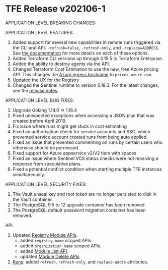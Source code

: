 # TFE Release v202106-1


APPLICATION LEVEL BREAKING CHANGES:



APPLICATION LEVEL FEATURES:

1. Added support for several new capabilities in remote runs triggered via the CLI and API: `-refresh=false`, `-refresh-only`, and `-replace=ADDRESS`. See [the documentation](https://www.terraform.io/docs/cloud/run/modes-and-options.html) for more details on each of these options.
1. Added Terraform CLI versions up through 0.15.5 to Terraform Enterprise.
1. Added the ability to destroy agents via the API.
1. Changed Terraform Cost Estimation to use the new, free Azure pricing API. This changes the [Azure egress hostname](https://www.terraform.io/docs/enterprise/before-installing/network-requirements.html#prices-azure-com) to `prices.azure.com`.
1. Updated the UX for the Registry
1. Changed the Sentinel runtime to version 0.18.3. For the latest changes, see the [release notes](https://docs.hashicorp.com/sentinel/changelog).

APPLICATION LEVEL BUG FIXES:

1. Upgrade Golang 1.14.0 => 1.16.4
1. Fixed unexpected exceptions when accessing a JSON plan that was created before April 2019.
1. Fix issue where runs might get stuck in cost estimating
1. Fixed an authorisation check for service accounts and SSO, which prevented service account created runs from being auto applied.
1. Fixed an issue that prevented commenting on runs by certain users who otherwise should be permissed.
1. Fixed support for Azure appservice v2/V2 tiers with spaces
1. Fixed an issue where Sentinel VCS status checks were not receiving a response from speculative plans.
1. Fixed a potential conflict condition when starting multiple TFE instances simultaneously.


APPLICATION LEVEL SECURITY FIXES:
1. The Vault unseal key and root token are no longer persisted to disk in the Vault container.
1. The PostgreSQL 9.5 to 12 upgrade container has been removed.
1. The PostgreSQL default password migration container has been removed.


API:
1. Updated [Registry Module APIs](https://www.terraform.io/docs/cloud/api/modules.html).
    * added `registry_name` scoped APIs.
    * added `organization_name` scoped APIs.
    * added [Module List API](https://www.terraform.io/docs/cloud/api/modules.html#list-registry-modules-for-an-organization).
    * updated [Module Delete APIs](https://www.terraform.io/docs/cloud/api/modules.html#delete-a-module).
1. [Runs](https://www.terraform.io/docs/cloud/api/run.html): added `refresh`, `refresh-only`, and `replace-addrs` attributes.

